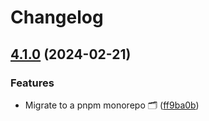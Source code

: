 # Changelog

## [4.1.0](https://github.com/paraspell/xcm-tools/compare/sdk-v4.0.1...sdk-v4.1.0) (2024-02-21)


### Features

* Migrate to a pnpm monorepo 🗂️ ([ff9ba0b](https://github.com/paraspell/xcm-tools/commit/ff9ba0bdd733018879d41be22b69c35579919123))
